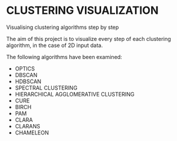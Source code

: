# CLUSTERING VISUALIZATION
Visualising clustering algorithms step by step

The aim of this project is to visualize every step of each clustering algorithm, in the case of 2D input data.

The following algorithms have been examined:
- OPTICS
- DBSCAN
- HDBSCAN
- SPECTRAL CLUSTERING
- HIERARCHICAL AGGLOMERATIVE CLUSTERING
- CURE
- BIRCH
- PAM
- CLARA
- CLARANS
- CHAMELEON
